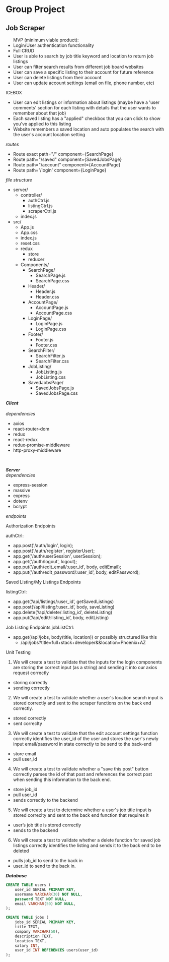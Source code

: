 # **Group Project**

## Job Scraper

<ul>
MVP (minimum viable product):
<li>Login/User authentication functionality</li>
<li>Full CRUD</li>
<li>User is able to search by job title keyword and location to return job listings</li>
<li>User can filter search results from different job board websites</li>
<li>User can save a specific listing to their account for future reference</li>
<li>User can delete listings from their account</li>
<li>User can update account settings (email on file, phone number, etc)</li>

</ul>

ICEBOX 
<ul>
<li>User can edit listings or information about listings (maybe have a 'user comments' section for each listing with details that the user wants to remember about that job)</li>
<li>Each saved listing has a "applied" checkbox that you can click to show you've applied to this listing</li>
<li>Website remembers a saved location and auto populates the search with the user's account location setting</li>

</ul>

*routes*

- Route exact path="/" component={SearchPage}
- Route path="/saved" component={SavedJobsPage}
- Route path="/account" component={AccountPage} 
- Route path='/login' component={LoginPage}

*file structure*
- server/
    - controller/
        - authCtrl.js
        - listingCtrl.js
        - scraperCtrl.js
    - index.js
- src/
    - App.js
    - App.css
    - index.js
    - reset.css
    - redux
        - store
        - reducer 
    - Components/
        - SearchPage/
            - SearchPage.js
            - SearchPage.css
        - Header/
            - Header.js
            - Header.css
         - AccountPage/
            - AccountPage.js
            - AccountPage.css
         - LoginPage/
            - LoginPage.js
            - LoginPage.css
         - Footer/
            - Footer.js
            - Footer.css
         - SearchFilter/
            - SearchFilter.js
            - SearchFilter.css
         - JobListing/
            - JobListing.js
            - JobListing.css
         - SavedJobsPage/
            - SavedJobsPage.js
            - SavedJobsPage.css
            
           
        

***Client***
<br/><br/>
*dependencies*
- axios
- react-router-dom
- redux
- react-redux
- redux-promise-middleware
- http-proxy-middleware
<br/>


***Server*** 
<br/>
*dependencies*
- express-session
- massive 
- express
- dotenv
- bcrypt


*endpoints*
<br/>


Authorization Endpoints 

authCtrl:

- app.post('/auth/login', login);
- app.post('/auth/register', registerUser);
- app.get('/auth/userSession', userSession);
- app.get('/auth/logout', logout);
- app.put('/auth/edit_email/:user_id', body, editEmail);
- app.put('/auth/edit_password/:user_id', body, editPassword);



Saved Listing/My Listings Endpoints 

listingCtrl:

- app.get(‘/api/listings/:user_id’, getSavedListings)
- app.post(‘/api/listing/:user_id’, body, saveListing)
- app.delete(‘/api/delete/:listing_id’, deleteListing)
- app.put(‘/api/edit/:listing_id’, body, editListing)



Job Listing Endpoints jobListCtrl:

- app.get(/api/jobs,  body(title, location))
  or possibly structured like this 
  - /api/jobs?title=full+stack+developer&&location=Phoenix+AZ
  
  
Unit Testing

1. We will create a test to validate that the inputs for the login components are storing the correct input (as a string) and sending it into our axios request correctly
 - storing correctly
 - sending correctly

2. We will create a test to validate whether a user's location search input is stored correctly and sent to the scraper functions on the back end correctly. 
 - stored correctly
 - sent correclty

3. We will create a test to validate that the edit account settings function correctly identifies the user_id of the user and stores the user's newly input email/password in state correctly to be send to the back-end
- store email
- pull user_id

4. We will create a test to validate whether a "save this post" button correctly parses the id of that post and references the correct post when sending this information to the back end.
- store job_id
- pull user_id
- sends correctly to the backend

5. We will create a test to determine whether a user's job title input is stored correclty and sent to the back end function that requires it
- user’s job title is stored correctly
- sends to the backend

6. We will create a test to validate whether a delete function for saved job listings correctly identifies the listing and sends it to the back end to be deleted
- pulls job_id to send to the back in
- user_id to send to the back in.




***Database***

```sql
CREATE TABLE users (
    user_id SERIAL PRIMARY KEY,
    username VARCHAR(30) NOT NULL,
    password TEXT NOT NULL,
    email VARCHAR(50) NOT NULL,
);

```

```sql
CREATE TABLE jobs (
    jobs_id SERIAL PRIMARY KEY,
    title TEXT,
    company VARCHAR(50),
    description TEXT,
    location TEXT,
    salary INT,
    user_id INT REFERENCES users(user_id)
);
```


